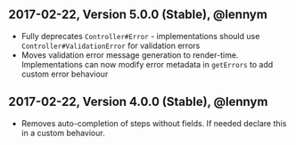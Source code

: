 ## 2017-02-22, Version 5.0.0 (Stable), @lennym
* Fully deprecates `Controller#Error` - implementations should use `Controller#ValidationError` for validation errors
* Moves validation error message generation to render-time. Implementations can now modify error metadata in `getErrors` to add custom error behaviour

## 2017-02-22, Version 4.0.0 (Stable), @lennym
* Removes auto-completion of steps without fields. If needed declare this in a custom behaviour.